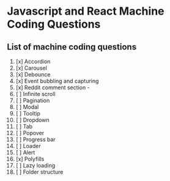 # Javascript and React Machine Coding Questions

## List of machine coding questions

1. [x] Accordion
2. [x] Carousel
3. [x] Debounce
4. [x] Event bubbling and capturing
5. [x] Reddit comment section -
6. [ ] Infinite scroll
7. [ ] Pagination
8. [ ] Modal
9. [ ] Tooltip
10. [ ] Dropdown
11. [ ] Tab
12. [ ] Popover
13. [ ] Progress bar
14. [ ] Loader
15. [ ] Alert
16. [x] Polyfills
17. [ ] Lazy loading
18. [ ] Folder structure
